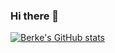 ### Hi there 👋
[![Berke's GitHub stats](https://github-readme-stats.vercel.app/api?username=BerkeErd)](https://github.com/anuraghazra/github-readme-stats)
<!--
**BerkeErd/BerkeErd** is a ✨ _special_ ✨ repository because its `README.md` (this file) appears on your GitHub profile.

Here are some ideas to get you started:

- 🔭 I’m currently working on ...
- 🌱 I’m currently learning ...
- 👯 I’m looking to collaborate on ...
- 🤔 I’m looking for help with ...
- 💬 Ask me about ...
- 📫 How to reach me: ...
- 😄 Pronouns: ...
- ⚡ Fun fact: ...
-->
